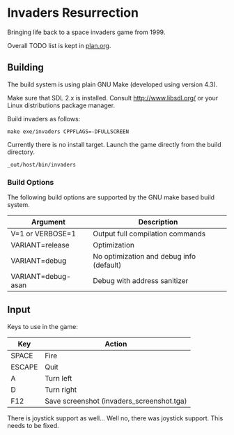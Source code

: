 # Invaders Resurrection

Bringing life back to a space invaders game from 1999.

Overall TODO list is kept in [plan.org](plan.org).

## Building

The build system is using plain GNU Make (developed using version 4.3).

Make sure that SDL 2.x is installed.
Consult http://www.libsdl.org/ or your Linux distributions package manager.

Build invaders as follows:

    make exe/invaders CPPFLAGS=-DFULLSCREEN

Currently there is no install target.
Launch the game directly from the build directory.

    _out/host/bin/invaders

### Build Options

The following build options are supported by the GNU make based build system.

| Argument           | Description                              |
|--------------------|------------------------------------------|
| V=1 or VERBOSE=1   | Output full compilation commands         |
| VARIANT=release    | Optimization                             |
| VARIANT=debug      | No optimization and debug info (default) |
| VARIANT=debug-asan | Debug with address sanitizer             |

## Input

Keys to use in the game:

| Key    | Action                                    |
|--------|-------------------------------------------|
| SPACE  | Fire                                      |
| ESCAPE | Quit                                      |
| A      | Turn left                                 |
| D      | Turn right                                |
| F12    | Save screenshot (invaders_screenshot.tga) |

There is joystick support as well...
Well no, there was joystick support.
This needs to be fixed.
